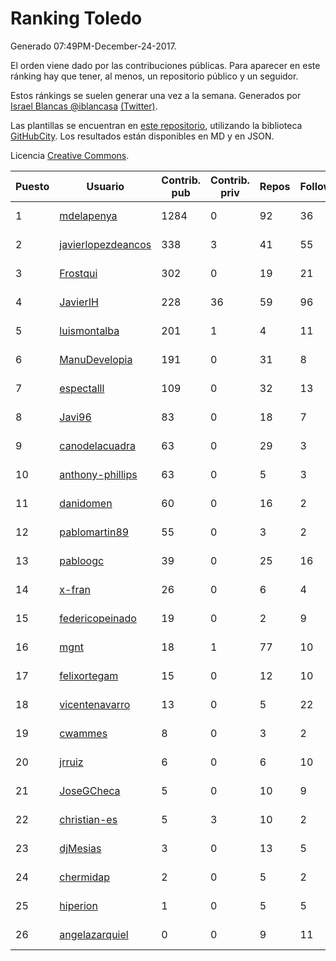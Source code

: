 # Ranking Toledo

Generado 07:49PM-December-24-2017.

El orden viene dado por las contribuciones públicas. Para aparecer en este ránking hay que tener, al menos, un repositorio público y un seguidor.

Estos ránkings se suelen generar una vez a la semana. Generados por [Israel Blancas @iblancasa](https://github.com/iblancasa/) [(Twitter)](https://twitter.com/iblancasa).

Las plantillas se encuentran en [este repositorio](https://github.com/iblancasa/GH-Spanish-Ranking), utilizando la biblioteca [GitHubCity](https://github.com/iblancasa/GitHubCity). Los resultados están disponibles en MD y en JSON.

Licencia [Creative Commons](https://creativecommons.org/licenses/by/4.0/).

| Puesto   |  Usuario  | Contrib. pub | Contrib. priv |Repos| Followers | Desde |  Avatar  |
|----------|-----------|--------------|---------------|-----|-----------|-------|----------|
|1|[mdelapenya](https://github.com/mdelapenya)|1284|0|92|36|2011-08-01|![mdelapenya](https://avatars3.githubusercontent.com/u/951580)|
|2|[javierlopezdeancos](https://github.com/javierlopezdeancos)|338|3|41|55|2011-11-17|![javierlopezdeancos](https://avatars2.githubusercontent.com/u/1202463)|
|3|[Frostqui](https://github.com/Frostqui)|302|0|19|21|2014-12-06|![Frostqui](https://avatars2.githubusercontent.com/u/10099165)|
|4|[JavierIH](https://github.com/JavierIH)|228|36|59|96|2013-08-03|![JavierIH](https://avatars2.githubusercontent.com/u/5154251)|
|5|[luismontalba](https://github.com/luismontalba)|201|1|4|11|2013-11-13|![luismontalba](https://avatars3.githubusercontent.com/u/5930419)|
|6|[ManuDevelopia](https://github.com/ManuDevelopia)|191|0|31|8|2008-12-28|![ManuDevelopia](https://avatars3.githubusercontent.com/u/43015)|
|7|[espectalll](https://github.com/espectalll)|109|0|32|13|2012-09-30|![espectalll](https://avatars1.githubusercontent.com/u/2456419)|
|8|[Javi96](https://github.com/Javi96)|83|0|18|7|2016-05-01|![Javi96](https://avatars2.githubusercontent.com/u/18982140)|
|9|[canodelacuadra](https://github.com/canodelacuadra)|63|0|29|3|2013-07-14|![canodelacuadra](https://avatars2.githubusercontent.com/u/5006582)|
|10|[anthony-phillips](https://github.com/anthony-phillips)|63|0|5|3|2015-09-04|![anthony-phillips](https://avatars2.githubusercontent.com/u/14120390)|
|11|[danidomen](https://github.com/danidomen)|60|0|16|2|2013-11-21|![danidomen](https://avatars2.githubusercontent.com/u/5998908)|
|12|[pablomartin89](https://github.com/pablomartin89)|55|0|3|2|2015-12-30|![pablomartin89](https://avatars1.githubusercontent.com/u/16488733)|
|13|[pabloogc](https://github.com/pabloogc)|39|0|25|16|2011-10-16|![pabloogc](https://avatars1.githubusercontent.com/u/1131305)|
|14|[x-fran](https://github.com/x-fran)|26|0|6|4|2013-01-04|![x-fran](https://avatars2.githubusercontent.com/u/3188361)|
|15|[federicopeinado](https://github.com/federicopeinado)|19|0|2|9|2013-11-13|![federicopeinado](https://avatars0.githubusercontent.com/u/5931002)|
|16|[mgnt](https://github.com/mgnt)|18|1|77|10|2013-03-13|![mgnt](https://avatars2.githubusercontent.com/u/3850065)|
|17|[felixortegam](https://github.com/felixortegam)|15|0|12|10|2013-06-14|![felixortegam](https://avatars1.githubusercontent.com/u/4701534)|
|18|[vicentenavarro](https://github.com/vicentenavarro)|13|0|5|22|2017-02-13|![vicentenavarro](https://avatars2.githubusercontent.com/u/25737591)|
|19|[cwammes](https://github.com/cwammes)|8|0|3|2|2014-03-18|![cwammes](https://avatars0.githubusercontent.com/u/6991783)|
|20|[jrruiz](https://github.com/jrruiz)|6|0|6|10|2013-12-02|![jrruiz](https://avatars3.githubusercontent.com/u/6089334)|
|21|[JoseGCheca](https://github.com/JoseGCheca)|5|0|10|9|2014-02-05|![JoseGCheca](https://avatars1.githubusercontent.com/u/6599858)|
|22|[christian-es](https://github.com/christian-es)|5|3|10|2|2014-07-12|![christian-es](https://avatars2.githubusercontent.com/u/8144580)|
|23|[djMesias](https://github.com/djMesias)|3|0|13|5|2011-09-17|![djMesias](https://avatars1.githubusercontent.com/u/1057831)|
|24|[chermidap](https://github.com/chermidap)|2|0|5|2|2015-11-26|![chermidap](https://avatars0.githubusercontent.com/u/16034887)|
|25|[hiperion](https://github.com/hiperion)|1|0|5|5|2010-08-10|![hiperion](https://avatars1.githubusercontent.com/u/360124)|
|26|[angelazarquiel](https://github.com/angelazarquiel)|0|0|9|11|2013-10-07|![angelazarquiel](https://avatars0.githubusercontent.com/u/5631864)|
